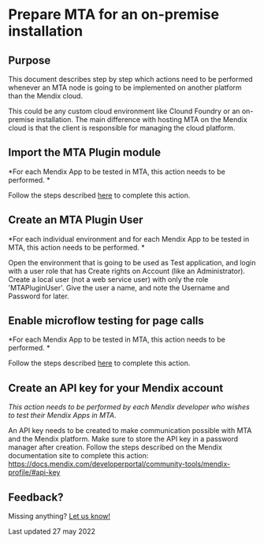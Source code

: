 # Prepare MTA for an on-premise installation

## Purpose

This document describes step by step which actions need to be performed whenever an MTA node is going to be implemented on another platform than the Mendix cloud.  

This could be any custom cloud environment like Clound Foundry or an on-premise installation. The main difference with hosting MTA on the Mendix cloud is that the client is responsible for managing the cloud platform.

## Import the MTA Plugin module

*For each Mendix App to be tested in MTA, this action needs to be performed. *

Follow the steps described [here](import-plugin) to complete this action.

## Create an MTA Plugin User 

*For each individual environment and for each Mendix App to be tested in MTA, this action needs to be performed. *

Open the environment that is going to be used as Test application, and login with a user role that has Create rights on Account (like an Administrator). Create a local user (not a web service user) with only the role 'MTAPluginUser'. Give the user a name, and note the Username and Password for later.

## Enable microflow testing for page calls

*For each Mendix App to be tested in MTA, this action needs to be performed.  *

Follow the steps described [here](prepare-mendix-project) to complete this action.

## Create an API key for your Mendix account

*This action needs to be performed by each Mendix developer who wishes to test their Mendix Apps in MTA.*

An API key needs to be created to make communication possible with MTA and the Mendix platform. Make sure to store the API key in a password manager after creation.
Follow the steps described on the Mendix documentation site to complete this action:
https://docs.mendix.com/developerportal/community-tools/mendix-profile/#api-key


## Feedback?
Missing anything? [Let us know!](mailto:support@menditect.com)

Last updated 27 may 2022